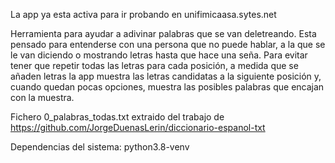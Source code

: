 La app ya esta activa para ir probando en unifimicaasa.sytes.net

Herramienta para ayudar a adivinar palabras que se van deletreando. Esta pensado para entenderse con una persona que no puede hablar, a la que se le van diciendo o mostrando letras hasta que hace una seña. Para evitar tener que repetir todas las letras para cada posición, a medida que se añaden letras la app muestra las letras candidatas a la siguiente posición y, cuando quedan pocas opciones, muestra las posibles palabras que encajan con la muestra.

Fichero 0_palabras_todas.txt extraido del trabajo de https://github.com/JorgeDuenasLerin/diccionario-espanol-txt

Dependencias del sistema:
python3.8-venv
